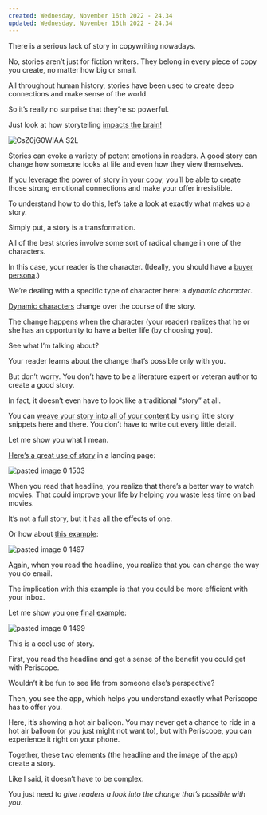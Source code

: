 ```yaml
---
created: Wednesday, November 16th 2022 - 24.34
updated: Wednesday, November 16th 2022 - 24.34
---
```

There is a serious lack of story in copywriting nowadays.

No, stories aren’t just for fiction writers. They belong in every piece of copy you create, no matter how big or small.

All throughout human history, stories have been used to create deep connections and make sense of the world.

So it’s really no surprise that they’re so powerful.

Just look at how storytelling [impacts the brain!](https://www.forbes.com/sites/christinecomaford/2016/09/10/have-something-to-say-heres-how-to-ensure-people-hear-you/#45cdae47623d)

![CsZ0jG0WIAA S2L](https://neilpatel.com/wp-content/uploads/2017/08/CsZ0jG0WIAA_S2L.png)

Stories can evoke a variety of potent emotions in readers. A good story can change how someone looks at life and even how they view themselves.

[If you leverage the power of story in your copy](https://neilpatel.com/blog/how-to-leverage-storytelling-to-increase-your-conversions/), you’ll be able to create those strong emotional connections and make your offer irresistible.

To understand how to do this, let’s take a look at exactly what makes up a story.

Simply put, a story is a transformation.

All of the best stories involve some sort of radical change in one of the characters.

In this case, your reader is the character. (Ideally, you should have a [buyer persona](https://www.quicksprout.com/2016/04/06/a-step-by-step-guide-to-creating-reader-personas/).)

We’re dealing with a specific type of character here: a _dynamic character_.

[Dynamic characters](https://tvtropes.org/pmwiki/pmwiki.php/Main/DynamicCharacter) change over the course of the story.

The change happens when the character (your reader) realizes that he or she has an opportunity to have a better life (by choosing you).

See what I’m talking about?

Your reader learns about the change that’s possible only with you.

But don’t worry. You don’t have to be a literature expert or veteran author to create a good story.

In fact, it doesn’t even have to look like a traditional “story” at all.

You can [weave your story into all of your content](https://neilpatel.com/blog/how-to-leverage-storytelling-to-increase-your-conversions/) by using little story snippets here and there. You don’t have to write out every little detail.

Let me show you what I mean.

[Here’s a great use of story](https://onepagelove.com/using-storytelling-to-sell-in-a-landing-page) in a landing page:

![pasted image 0 1503](https://neilpatel.com/wp-content/uploads/2017/08/pasted-image-0-1503.png)

When you read that headline, you realize that there’s a better way to watch movies. That could improve your life by helping you waste less time on bad movies.

It’s not a full story, but it has all the effects of one.

Or how about [this example](https://www.webpagefx.com/blog/web-design/minimalist-landing-pages-deconstruct/):

![pasted image 0 1497](https://neilpatel.com/wp-content/uploads/2017/08/pasted-image-0-1497.png)

Again, when you read the headline, you realize that you can change the way you do email.

The implication with this example is that you could be more efficient with your inbox.

Let me show you [one final example](http://design.davidrozando.com/drew-html-v1.1/):

![pasted image 0 1499](https://neilpatel.com/wp-content/uploads/2017/08/pasted-image-0-1499.png)

This is a cool use of story.

First, you read the headline and get a sense of the benefit you could get with Periscope.

Wouldn’t it be fun to see life from someone else’s perspective?

Then, you see the app, which helps you understand exactly what Periscope has to offer you.

Here, it’s showing a hot air balloon. You may never get a chance to ride in a hot air balloon (or you just might not want to), but with Periscope, you can experience it right on your phone.

Together, these two elements (the headline and the image of the app) create a story.

Like I said, it doesn’t have to be complex.

You just need to _give readers a look into the change that’s possible with you_.